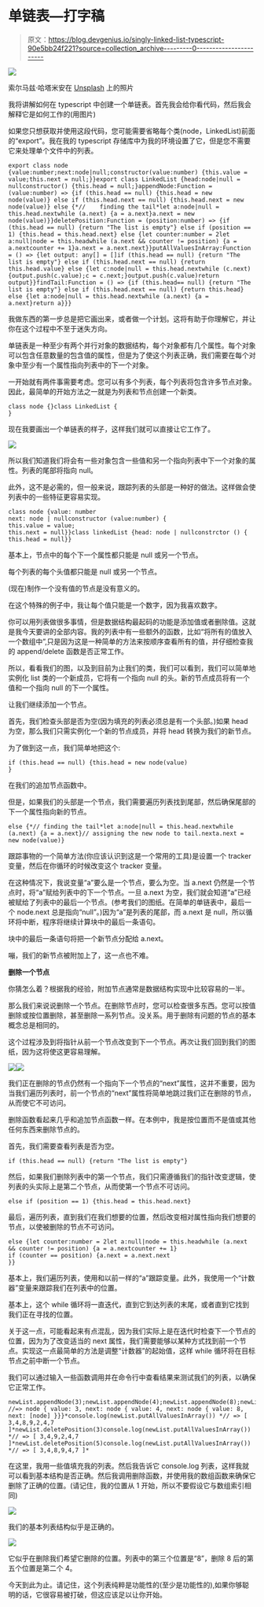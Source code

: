 # 单链表—打字稿

> 原文：<https://blog.devgenius.io/singly-linked-list-typescript-90e5bb24f221?source=collection_archive---------0----------------------->

![](img/abdde127af295abf4f49821e44e1c67d.png)

索尔马兹·哈塔米安在 [Unsplash](https://unsplash.com?utm_source=medium&utm_medium=referral) 上的照片

我将讲解如何在 typescript 中创建一个单链表。首先我会给你看代码，然后我会解释它是如何工作的(用图片)

如果您只想获取并使用这段代码，您可能需要省略每个类(node，LinkedList)前面的“export”。我在我的 typescript 存储库中为我的环境设置了它，但是您不需要它来处理单个文件中的列表。

```
export class node {value:number;next:node|null;constructor(value:number) {this.value = value;this.next = null;}}export class LinkedList {head:node|null = nullconstructor() {this.head = null;}appendNode:Function = (value:number) => {if (this.head == null) {this.head = new node(value)} else if (this.head.next == null) {this.head.next = new node(value)} else {*//    finding the tail*let a:node|null = this.head.nextwhile (a.next) {a = a.next}a.next = new node(value)}}deletePosition:Function = (position:number) => {if (this.head == null) {return "The list is empty"} else if (position == 1) {this.head = this.head.next} else {let counter:number = 2let a:null|node = this.headwhile (a.next && counter != position) {a = a.nextcounter += 1}a.next = a.next.next}}putAllValuesInArray:Function = () => {let output: any[] = []if (this.head == null) {return "The list is empty"} else if (this.head.next == null) {return this.head.value} else {let c:node|null = this.head.nextwhile (c.next) {output.push(c.value);c = c.next;}output.push(c.value)return output}}findTail:Function = () => {if (this.head== null) {return "The list is empty"} else if (this.head.next == null) {return this.head} else {let a:node|null = this.head.nextwhile (a.next) {a = a.next}return a}}}
```

我做东西的第一步总是把它画出来，或者做一个计划。这将有助于你理解它，并让你在这个过程中不至于迷失方向。

单链表是一种至少有两个并行对象的数据结构，每个对象都有几个属性。每个对象可以包含任意数量的包含值的属性，但是为了使这个列表正确，我们需要在每个对象中至少有一个属性指向列表中的下一个对象。

一开始就有两件事需要考虑。您可以有多个列表，每个列表将包含许多节点对象。因此，最简单的开始方法之一就是为列表和节点创建一个新类。

```
class node {}class LinkedList {
}
```

现在我要画出一个单链表的样子，这样我们就可以直接让它工作了。

![](img/c1c553af0ecdba49505da576a85577a5.png)

所以我们知道我们将会有一些对象包含一些值和另一个指向列表中下一个对象的属性。列表的尾部将指向 null。

此外，这不是必需的，但一般来说，跟踪列表的头部是一种好的做法。这样做会使列表中的一些特征更容易实现。

```
class node {value: number
next: node | nullconstructor (value:number) {
this.value = value;
this.next = null}}class linkedList {head: node | nullconstrctor () {
this.head = null}}
```

基本上，节点中的每个下一个属性都只能是 null 或另一个节点。

每个列表的每个头值都只能是 null 或另一个节点。

(现在)制作一个没有值的节点是没有意义的。

在这个特殊的例子中，我让每个值只能是一个数字，因为我喜欢数字。

你可以用列表做很多事情，但是数据结构最起码的功能是添加值或者删除值。这就是我今天要讲的全部内容。我的列表中有一些额外的函数，比如“将所有的值放入一个数组中”,只是因为这是一种简单的方法来按顺序查看所有的值，并仔细检查我的 append/delete 函数是否正常工作。

所以，看看我们的图，以及到目前为止我们的类，我们可以看到，我们可以简单地实例化 list 类的一个新成员，它将有一个指向 null 的头。新的节点成员将有一个值和一个指向 null 的下一个属性。

让我们继续添加一个节点。

首先，我们检查头部是否为空(因为填充的列表必须总是有一个头部。)如果 head 为空，那么我们只需实例化一个新的节点成员，并将 head 转换为我们的新节点。

为了做到这一点，我们简单地把这个:

```
if (this.head == null) {this.head = new node(value)
}
```

在我们的追加节点函数中。

但是，如果我们的头部是一个节点，我们需要遍历列表找到尾部，然后确保尾部的下一个属性指向新的节点。

```
else {*// finding the tail*let a:node|null = this.head.nextwhile (a.next) {a = a.next}// assigning the new node to tail.nexta.next = new node(value)}
```

跟踪事物的一个简单方法(你应该认识到这是一个常用的工具)是设置一个 tracker 变量，然后在你循环的时候改变这个 tracker 变量。

在这种情况下，我说变量“a”要么是一个节点，要么为空。当 a.next 仍然是一个节点时，将“a”赋给列表中的下一个节点。一旦 a.next 为空，我们就会知道“a”已经被赋给了列表中的最后一个节点。(参考我们的图纸。在简单的单链表中，最后一个 node.next 总是指向“null”。)因为“a”是列表的尾部，而 a.next 是 null，所以循环将中断，程序将继续计算块中的最后一条语句。

块中的最后一条语句将把一个新节点分配给 a.next。

嘣，我们的新节点被附加上了，这一点也不难。

**删除一个节点**

你猜怎么着？根据我的经验，附加节点通常是数据结构实现中比较容易的一半。

那么我们来说说删除一个节点。在删除节点时，您可以检查很多东西。您可以按值删除或按位置删除，甚至删除一系列节点。没关系。用于删除有问题的节点的基本概念总是相同的。

这个过程涉及到将指针从前一个节点改变到下一个节点。再次让我们回到我们的图纸，因为这将使这更容易理解。

![](img/4a1a25b936b8ca75e8b0065debe07c3d.png)![](img/cb6e3b038873f535486e68beeae4315e.png)

我们正在删除的节点仍然有一个指向下一个节点的“next”属性，这并不重要，因为当我们遍历列表时，前一个节点的“next”属性将简单地跳过我们正在删除的节点，从而使它不可访问。

删除函数看起来几乎和追加节点函数一样。在本例中，我是按位置而不是值或其他任何东西来删除节点的。

首先，我们需要查看列表是否为空。

```
if (this.head == null) {return "The list is empty"}
```

然后，如果我们删除列表中的第一个节点，我们只需遵循我们的指针改变逻辑，使列表的头实际上是第二个节点，从而使第一个节点不可访问。

```
else if (position == 1) {this.head = this.head.next} 
```

最后，遍历列表，直到我们在我们想要的位置，然后改变相对属性指向我们想要的节点，以使被删除的节点不可访问。

```
else {let counter:number = 2let a:null|node = this.headwhile (a.next && counter != position) {a = a.nextcounter += 1}
if (counter == position) {a.next = a.next.next
}}
```

基本上，我们遍历列表，使用和以前一样的“a”跟踪变量。此外，我使用一个“计数器”变量来跟踪我们在列表中的位置。

基本上，这个 while 循环将一直迭代，直到它到达列表的末尾，或者直到它找到我们正在寻找的位置。

关于这一点，可能看起来有点混乱，因为我们实际上是在迭代时检查下一个节点的位置，因为为了改变适当的 next 属性，我们需要能够以某种方式找到前一个节点。实现这一点最简单的方法是调整“计数器”的起始值，这样 while 循环将在目标节点之前中断一个节点。

我们可以通过输入一些函数调用并在命令行中查看结果来测试我们的列表，以确保它正常工作。

```
newList.appendNode(3);newList.appendNode(4);newList.appendNode(8);newList.appendNode(9);newList.appendNode(2);newList.appendNode(4);newList.appendNode(7);*console.log(newList.head) //=> node { value: 3, next: node { value: 4, next: node { value: 8, next: [node] }}}*console.log(newList.putAllValuesInArray()) *// => [ 3,4,8,9,2,4,7 ]*newList.deletePosition(3)console.log(newList.putAllValuesInArray()) *// => [ 3,4,9,2,4,7 ]*newList.deletePosition(5)console.log(newList.putAllValuesInArray()) *// => [ 3,4,8,9,4,7 ]*
```

在这里，我用一些值填充我的列表。然后我告诉它 console.log 列表，这样我就可以看到基本结构是否正确。然后我调用删除函数，并使用我的数组函数来确保它删除了正确的位置。(请记住，我的位置从 1 开始，所以不要假设它与数组索引相同)

![](img/06df463d22fa92c52b07fdce5f5139c7.png)

我们的基本列表结构似乎是正确的。

![](img/f18a51fc1eac4a1872fd196762da5bf8.png)

它似乎在删除我们希望它删除的位置。列表中的第三个位置是“8”，删除 8 后的第五个位置是第二个 4。

今天到此为止。请记住，这个列表纯粹是功能性的(至少是功能性的),如果你够聪明的话，它很容易被打破，但这应该足以让你开始。